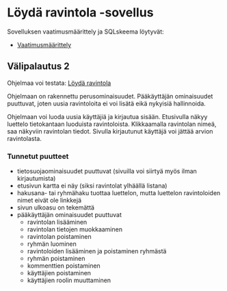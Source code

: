 # Löydä ravintola -sovellus

Sovelluksen vaatimusmäärittely ja SQLskeema löytyvät:

- [Vaatimusmäärittely](./documentation/vaatimusmaarittely.md)

## Välipalautus 2

Ohjelmaa voi testata: [Löydä ravintola](https://tsoha2023-restaurant-finder.fly.dev/login)

Ohjelmaan on rakennettu perusominaisuudet. Pääkäyttäjän ominaisuudet puuttuvat, joten uusia ravintoloita ei voi lisätä eikä nykyisiä hallinnoida.

Ohjelmaan voi luoda uusia käyttäjiä ja kirjautua sisään. Etusivulla näkyy luettelo tietokantaan luoduista ravintoloista. Klikkaamalla ravintolan nimeä, saa näkyviin ravintolan tiedot. Sivulla kirjautunut käyttäjä voi jättää arvion ravintolasta.

### Tunnetut puutteet

- tietosuojaominaisuudet puuttuvat (sivuilla voi siirtyä myös ilman kirjautumista)
- etusivun kartta ei näy (siksi ravintolat ylhäällä listana)
- hakusana- tai ryhmähaku tuottaa luettelon, mutta luettelon ravintoloiden nimet eivät ole linkkejä
- sivun ulkoasu on tekemättä
- pääkäyttäjän ominaisuudet puuttuvat
  - ravintolan lisääminen
  - ravintolan tietojen muokkaaminen
  - ravintolan poistaminen
  - ryhmän luominen
  - ravintoloiden lisääminen ja poistaminen ryhmästä
  - ryhmän poistaminen
  - kommenttien poistaminen
  - käyttäjien poistaminen
  - käyttäjien roolin muuttaminen 
 
